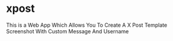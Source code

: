 # xpost
This is a Web App Which Allows You To Create A X Post Template Screenshot With Custom Message And Username
